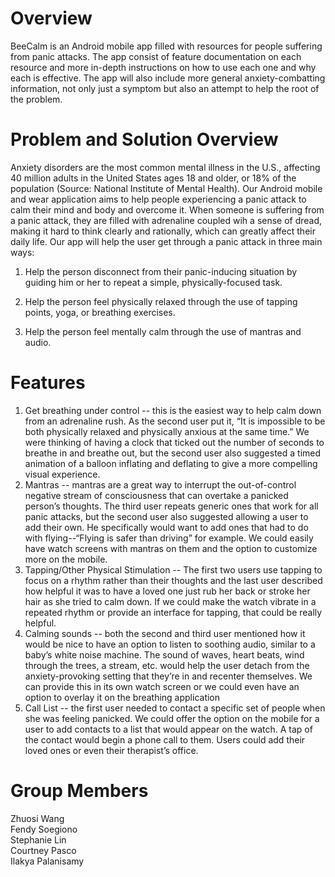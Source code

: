# Overview
BeeCalm is an Android mobile app filled with resources for people suffering from panic attacks. The app consist of feature documentation on each resource and more in-depth instructions on how to use each one and why each is effective. The app will also include more general anxiety-combatting information, not only just a symptom but also an attempt to help the root of the problem.

# Problem and Solution Overview
Anxiety disorders are the most common mental illness in the U.S., affecting 40 million adults in the United States ages 18 and older, or 18% of the population (Source: National Institute of Mental Health). Our Android mobile and wear application aims to help people experiencing a panic attack to calm their mind and body and overcome it. When someone is suffering from a panic attack, they are filled with adrenaline coupled wih a sense of dread, making it hard to think clearly and rationally, which can greatly affect their daily life. Our app will help the user get through a panic attack in three main ways:

1. Help the person disconnect from their panic-inducing situation by guiding him or her to repeat a simple, physically-focused task.

2. Help the person feel physically relaxed through the use of tapping points, yoga, or breathing exercises.

3. Help the person feel mentally calm through the use of mantras and audio. 

# Features
1. Get breathing under control -- this is the easiest way to help calm down from an adrenaline rush.  As the second user put it, “It is impossible to be both physically relaxed and physically anxious at the same time.”  We were thinking of having a clock that ticked out the number of seconds to breathe in and breathe out, but the second user also suggested a timed animation of a balloon inflating and deflating to give a more compelling visual experience.
2. Mantras -- mantras are a great way to interrupt the out-of-control negative stream of consciousness that can overtake a panicked person’s thoughts. The third user repeats generic ones that work for all panic attacks, but the second user also suggested allowing a user to add their own. He specifically would want to add ones that had to do with flying--“Flying is safer than driving” for example.  We could easily have watch screens with mantras on them and the option to customize more on the mobile.
3. Tapping/Other Physical Stimulation -- The first two users use tapping to focus on a rhythm rather than their thoughts and the last user described how helpful it was to have a loved one just rub her back or stroke her hair as she tried to calm down. If we could make the watch vibrate in a repeated rhythm or provide an interface for tapping, that could be really helpful.
4. Calming sounds -- both the second and third user mentioned how it would be nice to have an option to listen to soothing audio, similar to a baby’s white noise machine. The sound of waves, heart beats, wind through the trees, a stream, etc. would help the user detach from the anxiety-provoking setting that they’re in and recenter themselves.  We can provide this in its own watch screen or we could even have an option to overlay it on the breathing application
5. Call List -- the first user needed to contact a specific set of people when she was feeling panicked.  We could offer the option on the mobile for a user to add contacts to a list that would appear on the watch.  A tap of the contact would begin a phone call to them.  Users could add their loved ones or even their therapist’s office.

# Group Members
Zhuosi Wang     
Fendy Soegiono     
Stephanie Lin      
Courtney Pasco      
Ilakya Palanisamy